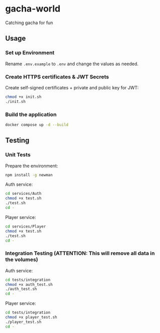 # gacha-world

Catching gacha for fun

## Usage

### Set up Environment

Rename `.env.example` to `.env` and change the values as needed.

### Create HTTPS certificates & JWT Secrets

Create self-signed certificates + private and public key for JWT:

```bash
chmod +x init.sh
./init.sh
```

### Build the application

```bash
docker compose up -d --build
```

## Testing

### Unit Tests

Prepare the environment:

```bash
npm install -g newman
```

Auth service:

```bash
cd services/Auth
chmod +x test.sh
./test.sh
cd -
```

Player service:

```bash
cd services/Player
chmod +x test.sh
./test.sh
cd -
```

### Integration Testing (ATTENTION: This will remove all data in the volumes)

Auth service:

```bash
cd tests/integration
chmod +x auth_test.sh
./auth_test.sh
cd -
```

Player service:

```bash
cd tests/integration
chmod +x player_test.sh
./player_test.sh
cd -
```
